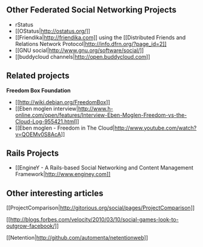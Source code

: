 ## Other Federated Social Networking Projects

* rStatus
* [[OStatus|http://ostatus.org/]]
* [[Friendika|http://friendika.com]] using the [[Distributed Friends and Relations Network Protocol|http://info.dfrn.org/?page_id=2]]
* [[GNU social|http://www.gnu.org/software/social/]]
* [[buddycloud channels|http://open.buddycloud.com]]
  
## Related projects

**Freedom Box Foundation**

* [[http://wiki.debian.org/FreedomBox]]
* [[Eben moglen interview|http://www.h-online.com/open/features/Interview-Eben-Moglen-Freedom-vs-the-Cloud-Log-955421.html]]
* [[Eben moglen - Freedom in The Cloud|http://www.youtube.com/watch?v=QOEMv0S8AcA]]

## Rails Projects

* [[EngineY - A Rails-based Social Networking and Content Management Framework|http://www.enginey.com]]
  
## Other interesting articles

[[ProjectComparison|http://gitorious.org/social/pages/ProjectComparison]]

[[http://blogs.forbes.com/velocity/2010/03/10/social-games-look-to-outgrow-facebook/]]

[[Netention|http://github.com/automenta/netentionweb]]

